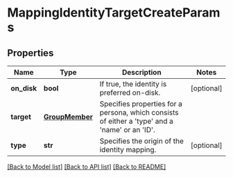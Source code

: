 # MappingIdentityTargetCreateParams

## Properties
Name | Type | Description | Notes
------------ | ------------- | ------------- | -------------
**on_disk** | **bool** | If true, the identity is preferred on-disk. | [optional] 
**target** | [**GroupMember**](GroupMember.md) | Specifies properties for a persona, which consists of either a &#39;type&#39; and a &#39;name&#39; or an &#39;ID&#39;. | 
**type** | **str** | Specifies the origin of the identity mapping. | [optional] 

[[Back to Model list]](../README.md#documentation-for-models) [[Back to API list]](../README.md#documentation-for-api-endpoints) [[Back to README]](../README.md)


